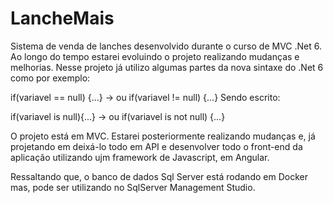 # LancheMais
Sistema de venda de lanches desenvolvido durante o curso de MVC .Net 6. 
Ao longo do tempo estarei evoluindo o projeto realizando mudanças e melhorias.
Nesse projeto já utilizo algumas partes da nova sintaxe do .Net 6 como por exemplo:

  if(variavel == null) {...} -> ou if(variavel != null) {...}
Sendo escrito:
  
  if(variavel is null){...} -> ou if(variavel is not null) {...}
  
O projeto está em MVC. Estarei posteriormente realizando mudanças e, já projetando em deixá-lo todo em API e desenvolver todo 
o front-end da aplicação utilizando ujm framework de Javascript, em Angular.


Ressaltando que, o banco de dados Sql Server está rodando em Docker mas, pode ser utilizando no SqlServer Management Studio.
